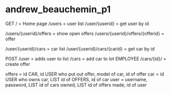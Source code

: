# andrew_beauchemin_p1
GET
/ = Home page
/users = user list
/user/{userid} = get user by id

/users/{userid}/offers = show open offers
/users/{userid}/offers/{offerid} = offer

/user/{userid}/cars = car list
/user/{userid}/cars/{carid} = get car by id


POST
/user = adds user to list
/cars = add car to lot EMPLOYEE
/cars/{id}/ = create offer


offers = id CAR, id USER who put out offer, model of car, id of offer
car = id USER who owns car, LIST id of OFFERS, id of car
user = username, password, LIST id of cars owned, LIST id of offers made, id of user

